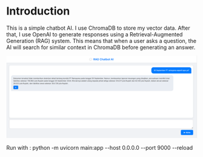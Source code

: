 # Introduction
This is a simple chatbot AI. I use ChromaDB to store my vector data. After that, I use OpenAI to generate responses using a Retrieval-Augmented Generation (RAG) system. This means that when a user asks a question, the AI will search for similar context in ChromaDB before generating an answer.

![Main Chatbot](mainchatbot.png)

Run with : python -m uvicorn main:app --host 0.0.0.0 --port 9000 --reload
